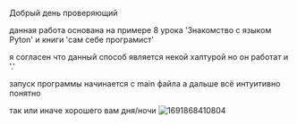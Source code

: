 Добрый день проверяющий

данная работа основана на примере 8 урока 'Знакомство с языком Pyton' и книги 'сам себе програмист'

я согласен что данный способ является некой халтурой но он работат и '.'

запуск программы начинается с main файла а дальше всё интуитивно понятно


так или иначе хорошего вам дня/ночи
![1691868410804](https://github.com/Dmitriy-Karpenko-work/pyNote/assets/119530736/4a20e96b-26c2-4bfb-99e1-69f7d2353ce7)
